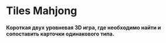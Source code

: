 # Tiles Mahjong

#### Короткая двух уровневая 3D игра, где необходимо найти и сопоставить карточки одинакового типа.
